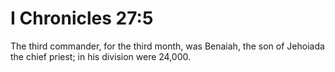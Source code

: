 # I Chronicles 27:5

The third commander, for the third month, was Benaiah, the son of Jehoiada the chief priest; in his division were 24,000.

